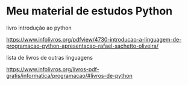 # Meu material de estudos Python

livro introdução ao python

https://www.infolivros.org/pdfview/4730-introducao-a-linguagem-de-programacao-python-apresentacao-rafael-sachetto-oliveira/

lista de livros de outras linguagens

https://www.infolivros.org/livros-pdf-gratis/informatica/programacao/#livros-de-python